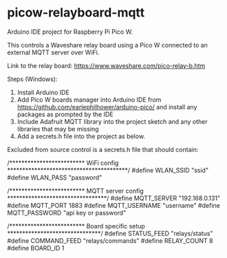 # picow-relayboard-mqtt

Arduino IDE project for Raspberry Pi Pico W.

This controls a Waveshare relay board using a Pico W connected to an external MQTT server over WiFi.

Link to the relay board: https://www.waveshare.com/pico-relay-b.htm

Steps (Windows):
1. Install Arduino IDE
2. Add Pico W boards manager into Arduino IDE from https://github.com/earlephilhower/arduino-pico/ and install any packages as prompted by the IDE
3. Include Adafruit MQTT library into the project sketch and any other libraries that may be missing
4. Add a secrets.h file into the project as below.

Excluded from source control is a secrets.h file that should contain:

/************************* WiFi config ****************************************/
#define WLAN_SSID       "ssid"
#define WLAN_PASS       "password"

/************************* MQTT server config *********************************/
#define MQTT_SERVER     "192.168.0.131"
#define MQTT_PORT       1883
#define MQTT_USERNAME   "username"
#define MQTT_PASSWORD   "api key or password"

/************************* Board specific setup *******************************/
#define STATUS_FEED     "relays/status"
#define COMMAND_FEED    "relays/commands"
#define RELAY_COUNT     8
#define BOARD_ID        1
